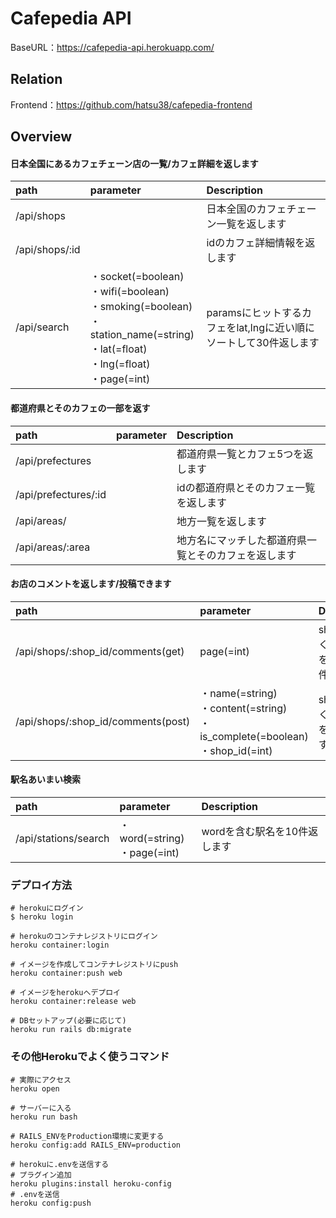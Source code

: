 # Cafepedia API

<!-- 旧URL -->
<!-- BaseURL：https://api.cafepedia.jp/ -->
BaseURL：https://cafepedia-api.herokuapp.com/

## Relation
<!-- 旧構成 -->
<!-- Infrastructure：https://github.com/hatsu38/cafepedia-api-aws -->

Frontend：https://github.com/hatsu38/cafepedia-frontend

## Overview
#### 日本全国にあるカフェチェーン店の一覧/カフェ詳細を返します
|path|parameter|Description|
|:-|:-|:-|
|/api/shops| |日本全国のカフェチェーン一覧を返します|
|/api/shops/:id| |idのカフェ詳細情報を返します|
|/api/search| ・socket(=boolean) <br/> ・wifi(=boolean) <br /> ・smoking(=boolean) <br /> ・station_name(=string) <br /> ・lat(=float) <br /> ・lng(=float) <br /> ・page(=int) |paramsにヒットするカフェをlat,lngに近い順にソートして30件返します|

#### 都道府県とそのカフェの一部を返す
|path|parameter|Description|
|:-|:-|:-|
|/api/prefectures| |都道府県一覧とカフェ5つを返します|
|/api/prefectures/:id| |idの都道府県とそのカフェ一覧を返します|
|/api/areas/ | |地方一覧を返します|
|/api/areas/:area | |地方名にマッチした都道府県一覧とそのカフェを返します|

#### お店のコメントを返します/投稿できます
|path|parameter|Description|
|:-|:-|:-|
|/api/shops/:shop_id/comments(get)| page(=int) | shopに紐付くコメントを最新順に3件返します|
|/api/shops/:shop_id/comments(post)| ・name(=string) <br /> ・content(=string) <br /> ・is_complete(=boolean) <br />  ・shop_id(=int)| shopに紐付くコメントを追加します|

#### 駅名あいまい検索
|path|parameter|Description|
|:-|:-|:-|
|/api/stations/search| ・word(=string)<br /> ・page(=int)| wordを含む駅名を10件返します |


### デプロイ方法
```
# herokuにログイン
$ heroku login

# herokuのコンテナレジストリにログイン
heroku container:login

# イメージを作成してコンテナレジストリにpush
heroku container:push web

# イメージをherokuへデプロイ
heroku container:release web

# DBセットアップ(必要に応じて)
heroku run rails db:migrate
```

### その他Herokuでよく使うコマンド
```
# 実際にアクセス
heroku open

# サーバーに入る
heroku run bash

# RAILS_ENVをProduction環境に変更する
heroku config:add RAILS_ENV=production

# herokuに.envを送信する
# プラグイン追加
heroku plugins:install heroku-config
# .envを送信
heroku config:push
```
